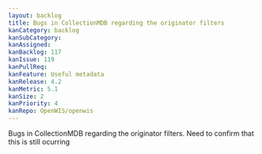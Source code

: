 ```yaml
---
layout: backlog
title: Bugs in CollectionMDB regarding the originator filters
kanCategory: backlog
kanSubCategory:
kanAssigned: 
kanBacklog: 117
kanIssue: 119
kanPullReq:
kanFeature: Useful metadata
kanRelease: 4.2
kanMetric: 5.1
kanSize: 2
kanPriority: 4
kanRepo: OpenWIS/openwis
---
```

Bugs in CollectionMDB regarding the originator filters. Need to confirm that this is still ocurring
